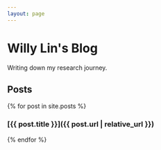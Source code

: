 ```yaml
---
layout: page
---
```


# Willy Lin's Blog

Writing down my research journey.

## Posts

{% for post in site.posts %}
### [{{ post.title }}]({{ post.url | relative_url }})
{% endfor %}